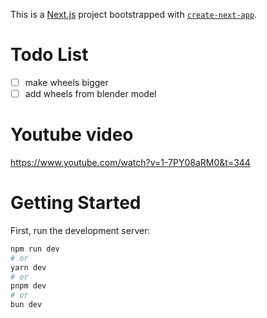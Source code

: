 This is a [Next.js](https://nextjs.org/) project bootstrapped with [`create-next-app`](https://github.com/vercel/next.js/tree/canary/packages/create-next-app).

# Todo List
- [ ] make wheels bigger
- [ ] add wheels from blender model

# Youtube video
https://www.youtube.com/watch?v=1-7PY08aRM0&t=344

# Getting Started

First, run the development server:

```bash
npm run dev
# or
yarn dev
# or
pnpm dev
# or
bun dev
```

